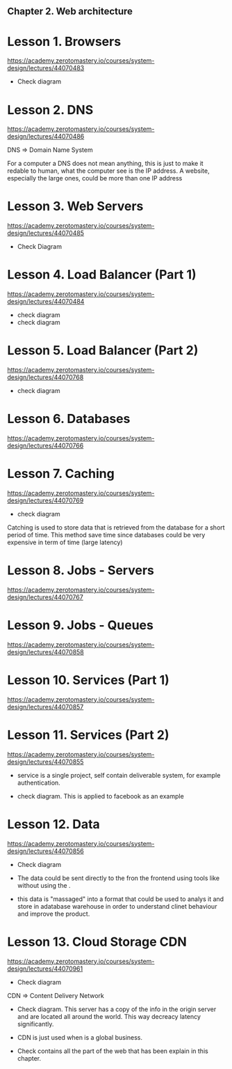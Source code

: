 ## Chapter 2. Web architecture

# Lesson 1. Browsers

https://academy.zerotomastery.io/courses/system-design/lectures/44070483

- Check <request> diagram

# Lesson 2. DNS

https://academy.zerotomastery.io/courses/system-design/lectures/44070486

DNS => Domain Name System

For a computer a DNS does not mean anything, this is just to make it redable to human, what the computer see is the IP address. A website, especially the large ones, could be more than one IP address

# Lesson 3. Web Servers

https://academy.zerotomastery.io/courses/system-design/lectures/44070485

- Check <webserver resources> Diagram

# Lesson 4. Load Balancer (Part 1)

https://academy.zerotomastery.io/courses/system-design/lectures/44070484

- check <horizontal scaling> diagram
- check <load balancer> diagram

# Lesson 5. Load Balancer (Part 2)

https://academy.zerotomastery.io/courses/system-design/lectures/44070768

- check <session persistance> diagram

# Lesson 6. Databases

https://academy.zerotomastery.io/courses/system-design/lectures/44070766

# Lesson 7. Caching

https://academy.zerotomastery.io/courses/system-design/lectures/44070769

- check <catching> diagram

Catching is used to store data that is retrieved from the database for a short period of time. This method save time since databases could be very expensive in term of time (large latency)

# Lesson 8. Jobs - Servers

https://academy.zerotomastery.io/courses/system-design/lectures/44070767

# Lesson 9. Jobs - Queues

https://academy.zerotomastery.io/courses/system-design/lectures/44070858

# Lesson 10. Services (Part 1)

https://academy.zerotomastery.io/courses/system-design/lectures/44070857

# Lesson 11. Services (Part 2)

https://academy.zerotomastery.io/courses/system-design/lectures/44070855

- service is a single project, self contain deliverable system, for example authentication.

- check <service> diagram. This is applied to facebook as an example

# Lesson 12. Data

https://academy.zerotomastery.io/courses/system-design/lectures/44070856

- Check <data> diagram

- The data could be sent directly to the <Data Hose> fron the frontend using tools like <Google analytics> without using the <webserver>.

- this data is "massaged" into a format that could be used to analys it and store in adatabase warehouse in order to understand clinet behaviour and improve the product.

# Lesson 13. Cloud Storage CDN

https://academy.zerotomastery.io/courses/system-design/lectures/44070961

- Check <cloud storage> diagram

CDN => Content Delivery Network

- Check <edge server> diagram. This server has a copy of the info in the origin server and are located all around the world. This way decreacy latency significantly.

- CDN is just used when is a global business.

- Check <Web Architecture> contains all the part of the web that has been explain in this chapter.
